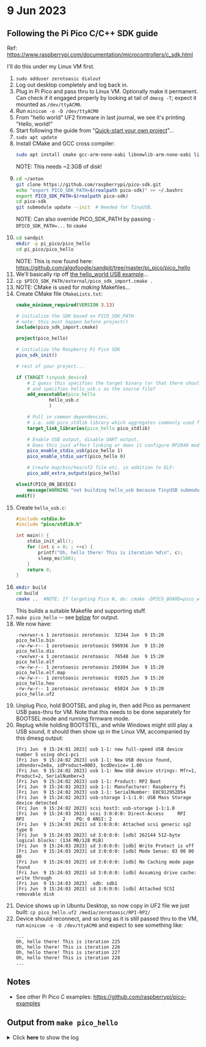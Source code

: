 # 9 Jun 2023

## Following the Pi Pico C/C++ SDK guide

Ref: https://www.raspberrypi.com/documentation/microcontrollers/c_sdk.html

I'll do this under my Linux VM first.

1.  `sudo adduser zerotoasic dialout`
2.  Log out desktop completely and log back in.
3.  Plug in Pi Pico and pass thru to Linux VM. Optionally make it permanent.
    Can check if it engaged properly by looking at tail of `dmesg -T`;
    expect it mounted as `/dev/ttyACM0`.
4.  Run `minicom -o -D /dev/ttyACM0`
5.  From "hello world" UF2 firmware in last journal, we see it's printing "Hello, world!"
6.  Start following the guide from "[Quick-start your own project](https://www.raspberrypi.com/documentation/microcontrollers/c_sdk.html#quick-start-your-own-project)"...
7.  `sudo apt update`
8.  Install CMake and GCC cross compiler:
    ```bash
    sudo apt install cmake gcc-arm-none-eabi libnewlib-arm-none-eabi libstdc++-arm-none-eabi-newlib
    ```
    NOTE: This needs ~2.3GB of disk!
9.  ```bash
    cd ~/anton
    git clone https://github.com/raspberrypi/pico-sdk.git
    echo "export PICO_SDK_PATH=$(realpath pico-sdk)" >> ~/.bashrc
    export PICO_SDK_PATH=$(realpath pico-sdk)
    cd pico-sdk
    git submodule update --init  # Needed for TinyUSB.
    ```
    NOTE: Can also override PICO_SDK_PATH by passing `-DPICO_SDK_PATH=...` to `cmake`
10. ```bash
    cd sandpit
    mkdir -p pi_pico/pico_hello
    cd pi_pico/pico_hello
    ```
    NOTE: This is now found here: https://github.com/algofoogle/sandpit/tree/master/pi_pico/pico_hello
11. We'll basically rip off [the hello_world USB example](https://github.com/raspberrypi/pico-examples/tree/master/hello_world/usb)...
12. `cp $PICO_SDK_PATH/external/pico_sdk_import.cmake .`
12. NOTE: CMake is used for *making* Makefiles...
13. Create CMake file `CMakeLists.txt`:
    ```cmake
    cmake_minimum_required(VERSION 3.13)

    # initialize the SDK based on PICO_SDK_PATH
    # note: this must happen before project()
    include(pico_sdk_import.cmake)

    project(pico_hello)

    # initialize the Raspberry Pi Pico SDK
    pico_sdk_init()

    # rest of your project...

    if (TARGET tinyusb_device)
        # I guess this specifies the target binary (or that there should be one)
        # and specifies hello_usb.c as the source file?
        add_executable(pico_hello
                hello_usb.c
                )

        # Pull in common dependencies,
        # i.e. add pico_stdlib library which aggregates commonly used features:
        target_link_libraries(pico_hello pico_stdlib)

        # Enable USB output, disable UART output.
        # Does this just affect linking or does it configure RP2040 modes...?
        pico_enable_stdio_usb(pico_hello 1)
        pico_enable_stdio_uart(pico_hello 0)

        # Create map/bin/hex/uf2 file etc. in addition to ELF:
        pico_add_extra_outputs(pico_hello)

    elseif(PICO_ON_DEVICE)
        message(WARNING "not building hello_usb because TinyUSB submodule is not initialized in the SDK")
    endif()
    ```
14. Create `hello_usb.c`:
    ```c
    #include <stdio.h>
    #include "pico/stdlib.h"

    int main() {
        stdio_init_all();
        for (int c = 0; ; ++c) {
            printf("Oh, hello there! This is iteration %d\n", c);
            sleep_ms(500);
        }
        return 0;
    }
    ```
15. ```bash
    mkdir build
    cd build
    cmake ..  #NOTE: If targeting Pico W, do: cmake -DPICO_BOARD=pico_w ..
    ```
    This builds a suitable Makefile and supporting stuff.
16. `make pico_hello` -- see [below](#output-from-make-pico_hello) for output.
17. We now have:
    ```
    -rwxrwxr-x 1 zerotoasic zerotoasic  32344 Jun  9 15:20 pico_hello.bin
    -rw-rw-r-- 1 zerotoasic zerotoasic 596936 Jun  9 15:20 pico_hello.dis
    -rwxrwxr-x 1 zerotoasic zerotoasic  76548 Jun  9 15:20 pico_hello.elf
    -rw-rw-r-- 1 zerotoasic zerotoasic 250304 Jun  9 15:20 pico_hello.elf.map
    -rw-rw-r-- 1 zerotoasic zerotoasic  91025 Jun  9 15:20 pico_hello.hex
    -rw-rw-r-- 1 zerotoasic zerotoasic  65024 Jun  9 15:20 pico_hello.uf2
    ```
18. Unplug Pico, hold BOOTSEL and plug in, then add Pico as permanent USB pass-thru for VM. Note that this needs to be done separately for BOOTSEL mode and running firmware mode.
19. Replug while holding BOOTSTEL, and while Windows might still play a USB sound, it should then show up in the Linux VM, accompanied by this dmesg output:
    ```
    [Fri Jun  9 15:24:01 2023] usb 1-1: new full-speed USB device number 5 using ohci-pci
    [Fri Jun  9 15:24:02 2023] usb 1-1: New USB device found, idVendor=2e8a, idProduct=0003, bcdDevice= 1.00
    [Fri Jun  9 15:24:02 2023] usb 1-1: New USB device strings: Mfr=1, Product=2, SerialNumber=3
    [Fri Jun  9 15:24:02 2023] usb 1-1: Product: RP2 Boot
    [Fri Jun  9 15:24:02 2023] usb 1-1: Manufacturer: Raspberry Pi
    [Fri Jun  9 15:24:02 2023] usb 1-1: SerialNumber: E0C912952D54
    [Fri Jun  9 15:24:02 2023] usb-storage 1-1:1.0: USB Mass Storage device detected
    [Fri Jun  9 15:24:02 2023] scsi host3: usb-storage 1-1:1.0
    [Fri Jun  9 15:24:03 2023] scsi 3:0:0:0: Direct-Access     RPI      RP2              2    PQ: 0 ANSI: 2
    [Fri Jun  9 15:24:03 2023] sd 3:0:0:0: Attached scsi generic sg2 type 0
    [Fri Jun  9 15:24:03 2023] sd 3:0:0:0: [sdb] 262144 512-byte logical blocks: (134 MB/128 MiB)
    [Fri Jun  9 15:24:03 2023] sd 3:0:0:0: [sdb] Write Protect is off
    [Fri Jun  9 15:24:03 2023] sd 3:0:0:0: [sdb] Mode Sense: 03 00 00 00
    [Fri Jun  9 15:24:03 2023] sd 3:0:0:0: [sdb] No Caching mode page found
    [Fri Jun  9 15:24:03 2023] sd 3:0:0:0: [sdb] Assuming drive cache: write through
    [Fri Jun  9 15:24:03 2023]  sdb: sdb1
    [Fri Jun  9 15:24:03 2023] sd 3:0:0:0: [sdb] Attached SCSI removable disk
    ```
21. Device shows up in Ubuntu Desktop, so now copy in UF2 file we just built: `cp pico_hello.uf2 /media/zerotoasic/RPI-RP2/`
22. Device should reconnect, and so long as it is still passed thru to the VM, run `minicom -o -D /dev/ttyACM0` and expect to see something like:
    ```
    ...
    Oh, hello there! This is iteration 225
    Oh, hello there! This is iteration 226
    Oh, hello there! This is iteration 227
    Oh, hello there! This is iteration 228
    ...
    ```

## Notes

*   See other Pi Pico C examples: https://github.com/raspberrypi/pico-examples


## Output from `make pico_hello`

<details>
<summary>Click <strong>here</strong> to show the log</summary>

```
Scanning dependencies of target bs2_default
[  1%] Building ASM object pico-sdk/src/rp2_common/boot_stage2/CMakeFiles/bs2_default.dir/compile_time_choice.S.obj
[  2%] Linking ASM executable bs2_default.elf
[  2%] Built target bs2_default
Scanning dependencies of target bs2_default_padded_checksummed_asm
[  3%] Generating bs2_default.bin
[  4%] Generating bs2_default_padded_checksummed.S
[  4%] Built target bs2_default_padded_checksummed_asm
Scanning dependencies of target ELF2UF2Build
[  6%] Creating directories for 'ELF2UF2Build'
[  7%] No download step for 'ELF2UF2Build'
[  8%] No patch step for 'ELF2UF2Build'
[  9%] No update step for 'ELF2UF2Build'
[ 10%] Performing configure step for 'ELF2UF2Build'
-- The C compiler identification is GNU 9.4.0
-- The CXX compiler identification is GNU 9.4.0
-- Check for working C compiler: /usr/bin/cc
-- Check for working C compiler: /usr/bin/cc -- works
-- Detecting C compiler ABI info
-- Detecting C compiler ABI info - done
-- Detecting C compile features
-- Detecting C compile features - done
-- Check for working CXX compiler: /usr/bin/c++
-- Check for working CXX compiler: /usr/bin/c++ -- works
-- Detecting CXX compiler ABI info
-- Detecting CXX compiler ABI info - done
-- Detecting CXX compile features
-- Detecting CXX compile features - done
-- Configuring done
-- Generating done
-- Build files have been written to: /home/zerotoasic/anton/sandpit/pi_pico/pico_hello/build/elf2uf2
[ 12%] Performing build step for 'ELF2UF2Build'
Scanning dependencies of target elf2uf2
[ 50%] Building CXX object CMakeFiles/elf2uf2.dir/main.cpp.o
[100%] Linking CXX executable elf2uf2
[100%] Built target elf2uf2
[ 13%] No install step for 'ELF2UF2Build'
[ 14%] Completed 'ELF2UF2Build'
[ 14%] Built target ELF2UF2Build
Scanning dependencies of target pico_hello
[ 15%] Building C object CMakeFiles/pico_hello.dir/hello_usb.c.obj
[ 17%] Building C object CMakeFiles/pico_hello.dir/home/zerotoasic/anton/pico-sdk/src/rp2_common/pico_stdlib/stdlib.c.obj
[ 18%] Building C object CMakeFiles/pico_hello.dir/home/zerotoasic/anton/pico-sdk/src/rp2_common/hardware_gpio/gpio.c.obj
[ 19%] Building C object CMakeFiles/pico_hello.dir/home/zerotoasic/anton/pico-sdk/src/rp2_common/pico_platform/platform.c.obj
[ 20%] Building C object CMakeFiles/pico_hello.dir/home/zerotoasic/anton/pico-sdk/src/rp2_common/hardware_claim/claim.c.obj
[ 21%] Building C object CMakeFiles/pico_hello.dir/home/zerotoasic/anton/pico-sdk/src/rp2_common/hardware_sync/sync.c.obj
[ 23%] Building C object CMakeFiles/pico_hello.dir/home/zerotoasic/anton/pico-sdk/src/rp2_common/hardware_irq/irq.c.obj
[ 24%] Building ASM object CMakeFiles/pico_hello.dir/home/zerotoasic/anton/pico-sdk/src/rp2_common/hardware_irq/irq_handler_chain.S.obj
[ 25%] Building C object CMakeFiles/pico_hello.dir/home/zerotoasic/anton/pico-sdk/src/common/pico_sync/sem.c.obj
[ 26%] Building C object CMakeFiles/pico_hello.dir/home/zerotoasic/anton/pico-sdk/src/common/pico_sync/lock_core.c.obj
[ 28%] Building C object CMakeFiles/pico_hello.dir/home/zerotoasic/anton/pico-sdk/src/common/pico_sync/mutex.c.obj
[ 29%] Building C object CMakeFiles/pico_hello.dir/home/zerotoasic/anton/pico-sdk/src/common/pico_sync/critical_section.c.obj
[ 30%] Building C object CMakeFiles/pico_hello.dir/home/zerotoasic/anton/pico-sdk/src/common/pico_time/time.c.obj
[ 31%] Building C object CMakeFiles/pico_hello.dir/home/zerotoasic/anton/pico-sdk/src/common/pico_time/timeout_helper.c.obj
[ 32%] Building C object CMakeFiles/pico_hello.dir/home/zerotoasic/anton/pico-sdk/src/rp2_common/hardware_timer/timer.c.obj
[ 34%] Building C object CMakeFiles/pico_hello.dir/home/zerotoasic/anton/pico-sdk/src/common/pico_util/datetime.c.obj
[ 35%] Building C object CMakeFiles/pico_hello.dir/home/zerotoasic/anton/pico-sdk/src/common/pico_util/pheap.c.obj
[ 36%] Building C object CMakeFiles/pico_hello.dir/home/zerotoasic/anton/pico-sdk/src/common/pico_util/queue.c.obj
[ 37%] Building C object CMakeFiles/pico_hello.dir/home/zerotoasic/anton/pico-sdk/src/rp2_common/hardware_uart/uart.c.obj
[ 39%] Building C object CMakeFiles/pico_hello.dir/home/zerotoasic/anton/pico-sdk/src/rp2_common/hardware_clocks/clocks.c.obj
[ 40%] Building C object CMakeFiles/pico_hello.dir/home/zerotoasic/anton/pico-sdk/src/rp2_common/hardware_pll/pll.c.obj
[ 41%] Building C object CMakeFiles/pico_hello.dir/home/zerotoasic/anton/pico-sdk/src/rp2_common/hardware_vreg/vreg.c.obj
[ 42%] Building C object CMakeFiles/pico_hello.dir/home/zerotoasic/anton/pico-sdk/src/rp2_common/hardware_watchdog/watchdog.c.obj
[ 43%] Building C object CMakeFiles/pico_hello.dir/home/zerotoasic/anton/pico-sdk/src/rp2_common/hardware_xosc/xosc.c.obj
[ 45%] Building ASM object CMakeFiles/pico_hello.dir/home/zerotoasic/anton/pico-sdk/src/rp2_common/hardware_divider/divider.S.obj
[ 46%] Building C object CMakeFiles/pico_hello.dir/home/zerotoasic/anton/pico-sdk/src/rp2_common/pico_runtime/runtime.c.obj
[ 47%] Building C object CMakeFiles/pico_hello.dir/home/zerotoasic/anton/pico-sdk/src/rp2_common/pico_printf/printf.c.obj
[ 48%] Building ASM object CMakeFiles/pico_hello.dir/home/zerotoasic/anton/pico-sdk/src/rp2_common/pico_bit_ops/bit_ops_aeabi.S.obj
[ 50%] Building C object CMakeFiles/pico_hello.dir/home/zerotoasic/anton/pico-sdk/src/rp2_common/pico_bootrom/bootrom.c.obj
[ 51%] Building ASM object CMakeFiles/pico_hello.dir/home/zerotoasic/anton/pico-sdk/src/rp2_common/pico_divider/divider.S.obj
[ 52%] Building ASM object CMakeFiles/pico_hello.dir/home/zerotoasic/anton/pico-sdk/src/rp2_common/pico_double/double_aeabi.S.obj
[ 53%] Building C object CMakeFiles/pico_hello.dir/home/zerotoasic/anton/pico-sdk/src/rp2_common/pico_double/double_init_rom.c.obj
[ 54%] Building C object CMakeFiles/pico_hello.dir/home/zerotoasic/anton/pico-sdk/src/rp2_common/pico_double/double_math.c.obj
[ 56%] Building ASM object CMakeFiles/pico_hello.dir/home/zerotoasic/anton/pico-sdk/src/rp2_common/pico_double/double_v1_rom_shim.S.obj
[ 57%] Building ASM object CMakeFiles/pico_hello.dir/home/zerotoasic/anton/pico-sdk/src/rp2_common/pico_int64_ops/pico_int64_ops_aeabi.S.obj
[ 58%] Building ASM object CMakeFiles/pico_hello.dir/home/zerotoasic/anton/pico-sdk/src/rp2_common/pico_float/float_aeabi.S.obj
[ 59%] Building C object CMakeFiles/pico_hello.dir/home/zerotoasic/anton/pico-sdk/src/rp2_common/pico_float/float_init_rom.c.obj
[ 60%] Building C object CMakeFiles/pico_hello.dir/home/zerotoasic/anton/pico-sdk/src/rp2_common/pico_float/float_math.c.obj
[ 62%] Building ASM object CMakeFiles/pico_hello.dir/home/zerotoasic/anton/pico-sdk/src/rp2_common/pico_float/float_v1_rom_shim.S.obj
[ 63%] Building C object CMakeFiles/pico_hello.dir/home/zerotoasic/anton/pico-sdk/src/rp2_common/pico_malloc/pico_malloc.c.obj
[ 64%] Building ASM object CMakeFiles/pico_hello.dir/home/zerotoasic/anton/pico-sdk/src/rp2_common/pico_mem_ops/mem_ops_aeabi.S.obj
[ 65%] Building ASM object CMakeFiles/pico_hello.dir/home/zerotoasic/anton/pico-sdk/src/rp2_common/pico_standard_link/crt0.S.obj
[ 67%] Building CXX object CMakeFiles/pico_hello.dir/home/zerotoasic/anton/pico-sdk/src/rp2_common/pico_standard_link/new_delete.cpp.obj
[ 68%] Building C object CMakeFiles/pico_hello.dir/home/zerotoasic/anton/pico-sdk/src/rp2_common/pico_standard_link/binary_info.c.obj
[ 69%] Building C object CMakeFiles/pico_hello.dir/home/zerotoasic/anton/pico-sdk/src/rp2_common/pico_stdio/stdio.c.obj
[ 70%] Building C object CMakeFiles/pico_hello.dir/home/zerotoasic/anton/pico-sdk/src/rp2_common/pico_stdio_usb/reset_interface.c.obj
[ 71%] Building C object CMakeFiles/pico_hello.dir/home/zerotoasic/anton/pico-sdk/src/rp2_common/pico_stdio_usb/stdio_usb.c.obj
[ 73%] Building C object CMakeFiles/pico_hello.dir/home/zerotoasic/anton/pico-sdk/src/rp2_common/pico_stdio_usb/stdio_usb_descriptors.c.obj
[ 74%] Building C object CMakeFiles/pico_hello.dir/home/zerotoasic/anton/pico-sdk/src/rp2_common/pico_unique_id/unique_id.c.obj
[ 75%] Building C object CMakeFiles/pico_hello.dir/home/zerotoasic/anton/pico-sdk/src/rp2_common/hardware_flash/flash.c.obj
[ 76%] Building C object CMakeFiles/pico_hello.dir/home/zerotoasic/anton/pico-sdk/lib/tinyusb/src/portable/raspberrypi/rp2040/dcd_rp2040.c.obj
[ 78%] Building C object CMakeFiles/pico_hello.dir/home/zerotoasic/anton/pico-sdk/lib/tinyusb/src/portable/raspberrypi/rp2040/rp2040_usb.c.obj
[ 79%] Building C object CMakeFiles/pico_hello.dir/home/zerotoasic/anton/pico-sdk/lib/tinyusb/src/device/usbd.c.obj
[ 80%] Building C object CMakeFiles/pico_hello.dir/home/zerotoasic/anton/pico-sdk/lib/tinyusb/src/device/usbd_control.c.obj
[ 81%] Building C object CMakeFiles/pico_hello.dir/home/zerotoasic/anton/pico-sdk/lib/tinyusb/src/class/audio/audio_device.c.obj
[ 82%] Building C object CMakeFiles/pico_hello.dir/home/zerotoasic/anton/pico-sdk/lib/tinyusb/src/class/cdc/cdc_device.c.obj
[ 84%] Building C object CMakeFiles/pico_hello.dir/home/zerotoasic/anton/pico-sdk/lib/tinyusb/src/class/dfu/dfu_device.c.obj
[ 85%] Building C object CMakeFiles/pico_hello.dir/home/zerotoasic/anton/pico-sdk/lib/tinyusb/src/class/dfu/dfu_rt_device.c.obj
[ 86%] Building C object CMakeFiles/pico_hello.dir/home/zerotoasic/anton/pico-sdk/lib/tinyusb/src/class/hid/hid_device.c.obj
[ 87%] Building C object CMakeFiles/pico_hello.dir/home/zerotoasic/anton/pico-sdk/lib/tinyusb/src/class/midi/midi_device.c.obj
[ 89%] Building C object CMakeFiles/pico_hello.dir/home/zerotoasic/anton/pico-sdk/lib/tinyusb/src/class/msc/msc_device.c.obj
[ 90%] Building C object CMakeFiles/pico_hello.dir/home/zerotoasic/anton/pico-sdk/lib/tinyusb/src/class/net/ecm_rndis_device.c.obj
[ 91%] Building C object CMakeFiles/pico_hello.dir/home/zerotoasic/anton/pico-sdk/lib/tinyusb/src/class/net/ncm_device.c.obj
[ 92%] Building C object CMakeFiles/pico_hello.dir/home/zerotoasic/anton/pico-sdk/lib/tinyusb/src/class/usbtmc/usbtmc_device.c.obj
[ 93%] Building C object CMakeFiles/pico_hello.dir/home/zerotoasic/anton/pico-sdk/lib/tinyusb/src/class/vendor/vendor_device.c.obj
[ 95%] Building C object CMakeFiles/pico_hello.dir/home/zerotoasic/anton/pico-sdk/lib/tinyusb/src/class/video/video_device.c.obj
[ 96%] Building C object CMakeFiles/pico_hello.dir/home/zerotoasic/anton/pico-sdk/lib/tinyusb/src/tusb.c.obj
[ 97%] Building C object CMakeFiles/pico_hello.dir/home/zerotoasic/anton/pico-sdk/lib/tinyusb/src/common/tusb_fifo.c.obj
[ 98%] Building C object CMakeFiles/pico_hello.dir/home/zerotoasic/anton/pico-sdk/src/rp2_common/pico_fix/rp2040_usb_device_enumeration/rp2040_usb_device_enumeration.c.obj
[100%] Linking CXX executable pico_hello.elf
[100%] Built target pico_hello
```
</details>
